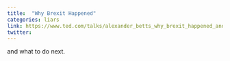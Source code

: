 ```yaml
---
title:  "Why Brexit Happened"
categories: liars
link: https://www.ted.com/talks/alexander_betts_why_brexit_happened_and_what_to_do_next?language=en
twitter:
---
```

and what to do next. 

